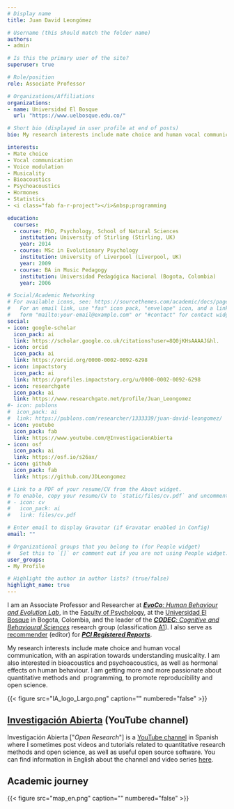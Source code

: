 ```yaml
---
# Display name
title: Juan David Leongómez

# Username (this should match the folder name)
authors:
- admin

# Is this the primary user of the site?
superuser: true

# Role/position
role: Associate Professor

# Organizations/Affiliations
organizations:
- name: Universidad El Bosque
  url: "https://www.uelbosque.edu.co/"

# Short bio (displayed in user profile at end of posts)
bio: My research interests include mate choice and human vocal communication, with an aspiration towards understanding musicality. I am also interested in bioacoustics and psychoacoustics, as well as statistics and <i class="fab fa-r-project"></i>&nbsp;programming.

interests:
- Mate choice
- Vocal communication
- Voice modulation
- Musicality
- Bioacoustics
- Psychoacoustics
- Hormones
- Statistics
- <i class="fab fa-r-project"></i>&nbsp;programming

education:
  courses:
  - course: PhD, Psychology, School of Natural Sciences
    institution: University of Stirling (Stirling, UK)
    year: 2014
  - course: MSc in Evolutionary Psychology
    institution: University of Liverpool (Liverpool, UK)
    year: 2009
  - course: BA in Music Pedagogy
    institution: Universidad Pedagógica Nacional (Bogota, Colombia)
    year: 2006

# Social/Academic Networking
# For available icons, see: https://sourcethemes.com/academic/docs/page-builder/#icons
#   For an email link, use "fas" icon pack, "envelope" icon, and a link in the
#   form "mailto:your-email@example.com" or "#contact" for contact widget.
social:
- icon: google-scholar
  icon_pack: ai
  link: https://scholar.google.co.uk/citations?user=8Q0jKHsAAAAJ&hl.
- icon: orcid
  icon_pack: ai
  link: https://orcid.org/0000-0002-0092-6298
- icon: impactstory
  icon_pack: ai
  link: https://profiles.impactstory.org/u/0000-0002-0092-6298
- icon: researchgate
  icon_pack: ai
  link: https://www.researchgate.net/profile/Juan_Leongomez
#- icon: publons
#  icon_pack: ai
#  link: https://publons.com/researcher/1333339/juan-david-leongomez/
- icon: youtube
  icon_pack: fab
  link: https://www.youtube.com/@InvestigacionAbierta
- icon: osf
  icon_pack: ai
  link: https://osf.io/s26ax/
- icon: github
  icon_pack: fab
  link: https://github.com/JDLeongomez

# Link to a PDF of your resume/CV from the About widget.
# To enable, copy your resume/CV to `static/files/cv.pdf` and uncomment the lines below.
# - icon: cv
#   icon_pack: ai
#   link: files/cv.pdf

# Enter email to display Gravatar (if Gravatar enabled in Config)
email: ""

# Organizational groups that you belong to (for People widget)
#   Set this to `[]` or comment out if you are not using People widget.
user_groups:
- My Profile

# Highlight the author in author lists? (true/false)
highlight_name: true
---
```


I am an Associate Professor and Researcher at [***EvoCo**: Human Behaviour and Evolution Lab*](/en/team/), in the [Faculty of Psychology](https://www.unbosque.edu.co/psicologia), at the [Universidad El Bosque](https://www.unbosque.edu.co/) in Bogota, Colombia, and the leader of the [***CODEC**: Cognitive and Behavioural Sciences*](https://investigaciones.unbosque.edu.co/codec) research group (classification [A1](https://scienti.minciencias.gov.co/gruplac/jsp/visualiza/visualizagr.jsp?nro=00000000001446)). I also serve as  [recommender](https://rr.peercommunityin.org/about/recommenders) (editor) for [***PCI Registered Reports***](https://rr.peercommunityin.org/).

My research interests include mate choice and human vocal communication, with an aspiration towards understanding musicality. I am also interested in bioacoustics and psychoacoustics, as well as hormonal effects on human behaviour. I am getting more and more passionate about quantitative methods and [<i class="fab fa-r-project"></i>](https://www.r-project.org/about.html)&nbsp;programming, to promote reproducibility and open science.

{{< figure src="IA_logo_Largo.png" caption="" numbered="false" >}}

## [Investigación Abierta](#posts) (YouTube channel)

Investigación Abierta ["*Open Research*"] is a [YouTube channel](https://www.youtube.com/@InvestigacionAbierta) in Spanish where I sometimes post videos and tutorials related to quantitative research methods and open science, as well as useful open source software. You can find information in English about the channel and video series [here](/en/post/).

## Academic journey 

{{< figure src="map_en.png" caption="" numbered="false" >}}

<a rel="me" hidden="hidden" href="https://mastodon.social/@jdleongomez">Mastodon</a>
